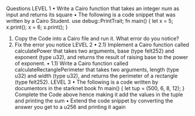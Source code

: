 Questions
LEVEL 1
• Write a Cairo function that takes an integer num as input and returns its square
• The following is a code snippet that was written by a Cairo Student.
use debug::PrintTrait;
fn main() {
let x = 5;
x.print();
x = 6;
x.print();
}
1. Copy the Code into a Cairo file and run it. What error do you notice?
2. Fix the error you notice
LEVEL 2
• 2.1) Implement a Cairo function called calculatePower that takes two arguments, base
(type felt252) and exponent (type u32), and returns the result of raising base to the
power of exponent.
• 1.1) Write a Cairo function called calculateRectanglePerimeter that takes two
arguments, length (type u32) and width (type u32), and returns the perimeter of a
rectangle (type felt252).
LEVEL 3
• The following is a code written by documentors in the starknet book
fn main() {
let tup = (500, 6, 8, 12);
}
Complete the Code above hence making it add the values in the tuple and printing the sum
•
Extend the code snippet by converting the answer you get to a u256 and printing it again